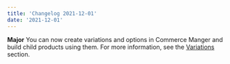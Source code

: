 ```yaml
---
title: 'Changelog 2021-12-01'
date: '2021-12-01'
---
```

**Major** You can now create variations and options in Commerce Manger and build child products using them. For more information, see the [Variations](/docs/pxm/products/pxm-product-variations/variations) section.
